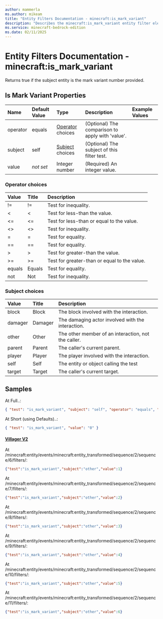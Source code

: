 ```yaml
---
author: mammerla
ms.author: mikeam
title: "Entity Filters Documentation - minecraft:is_mark_variant"
description: "Describes the minecraft:is_mark_variant entity filter element"
ms.service: minecraft-bedrock-edition
ms.date: 02/11/2025 
---
```


# Entity Filters Documentation - minecraft:is_mark_variant

Returns true if the subject entity is the mark variant number provided.


## Is Mark Variant Properties

|Name       |Default Value |Type |Description |Example Values |
|:----------|:-------------|:----|:-----------|:------------- |
| operator | equals | [Operator](#operator-choices) choices | (Optional) The comparison to apply with 'value'. |  | 
| subject | self | [Subject](#subject-choices) choices | (Optional) The subject of this filter test. |  | 
| value | *not set* | Integer number | (Required) An integer value. |  | 

### Operator choices

|Value       |Title |Description |
|:-----------|:-----|:-----------|
| != | != | Test for inequality.|
| < | < | Test for less-than the value.|
| <= | <= | Test for less-than or equal to the value.|
| <> | <> | Test for inequality.|
| = | = | Test for equality.|
| == | == | Test for equality.|
| > | > | Test for greater-than the value.|
| >= | >= | Test for greater-than or equal to the value.|
| equals | Equals | Test for equality.|
| not | Not | Test for inequality.|

### Subject choices

|Value       |Title |Description |
|:-----------|:-----|:-----------|
| block | Block | The block involved with the interaction.|
| damager | Damager | The damaging actor involved with the interaction.|
| other | Other | The other member of an interaction, not the caller.|
| parent | Parent | The caller's current parent.|
| player | Player | The player involved with the interaction.|
| self | Self | The entity or object calling the test|
| target | Target | The caller's current target.|

## Samples

At Full..: 

```json
{ "test": "is_mark_variant", "subject": "self", "operator": "equals", "value": "0" }
```

At Short (using Defaults)..: 

```json
{ "test": "is_mark_variant", "value": "0" }
```

#### [Villager V2](https://github.com/Mojang/bedrock-samples/tree/preview/behavior_pack/entities/villager_v2.json)

At /minecraft:entity/events/minecraft:entity_transformed/sequence/2/sequence/6/filters/: 

```json
{"test":"is_mark_variant","subject":"other","value":1}
```

At /minecraft:entity/events/minecraft:entity_transformed/sequence/2/sequence/7/filters/: 

```json
{"test":"is_mark_variant","subject":"other","value":2}
```

At /minecraft:entity/events/minecraft:entity_transformed/sequence/2/sequence/8/filters/: 

```json
{"test":"is_mark_variant","subject":"other","value":3}
```

At /minecraft:entity/events/minecraft:entity_transformed/sequence/2/sequence/9/filters/: 

```json
{"test":"is_mark_variant","subject":"other","value":4}
```

At /minecraft:entity/events/minecraft:entity_transformed/sequence/2/sequence/10/filters/: 

```json
{"test":"is_mark_variant","subject":"other","value":5}
```

At /minecraft:entity/events/minecraft:entity_transformed/sequence/2/sequence/11/filters/: 

```json
{"test":"is_mark_variant","subject":"other","value":6}
```
